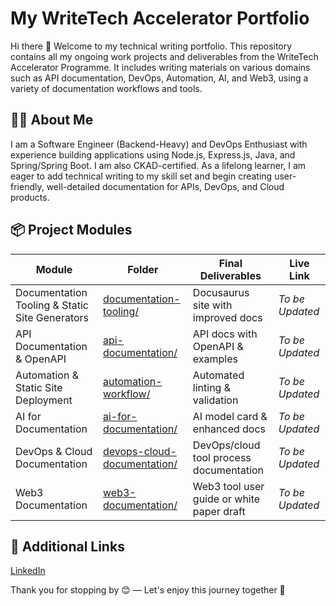 # My WriteTech Accelerator Portfolio
Hi there 👋 Welcome to my technical writing portfolio. This repository contains all my ongoing work projects and deliverables from the WriteTech Accelerator Programme.
It includes writing materials on various domains such as API documentation, DevOps, Automation, AI, and Web3, using a variety of documentation workflows and tools.

## 👩‍💻 About Me
I am a Software Engineer (Backend-Heavy) and DevOps Enthusiast with experience building applications using Node.js, Express.js, Java, and Spring/Spring Boot. I am also CKAD-certified. As a lifelong learner, I am eager to add technical writing to my skill set and begin creating user-friendly, well-detailed documentation for APIs, DevOps, and Cloud products.


## 📦 Project Modules

| Module | Folder| Final Deliverables | Live Link |
|----------|----------|----------|----------|
| Documentation Tooling & Static Site Generators   | [documentation-tooling/](https://github.com/kengneruphine/writetech-accelerator-portfolio-GraceRuphine/tree/main/documentation-tooling)   | Docusaurus site with improved docs   | *To be Updated*   |
| API Documentation & OpenAPI   | [api-documentation/](https://github.com/kengneruphine/writetech-accelerator-portfolio-GraceRuphine/tree/main/api-documentation-openapi)  | API docs with OpenAPI & examples   | *To be Updated*   |
| Automation & Static Site Deployment | [automation-workflow/](https://github.com/kengneruphine/writetech-accelerator-portfolio-GraceRuphine/tree/main/automation-workflows)   | Automated linting & validation  | *To be Updated*   |
| AI for Documentation   | [ai-for-documentation/](https://github.com/kengneruphine/writetech-accelerator-portfolio-GraceRuphine/tree/main/ai-for-docs)   | AI model card & enhanced docs   | *To be Updated*   |
| DevOps & Cloud Documentation   |  [devops-cloud-documentation/](https://github.com/kengneruphine/writetech-accelerator-portfolio-GraceRuphine/tree/main/devops-and-cloud-docs)  | DevOps/cloud tool process documentation   | *To be Updated*    |
| Web3 Documentation   | [web3-documentation/](https://github.com/kengneruphine/writetech-accelerator-portfolio-GraceRuphine/tree/main/web3-documentation)   | Web3 tool user guide or white paper draft   |  *To be Updated*   |

## 🔗 Additional Links
[LinkedIn](https://www.linkedin.com/in/tcheukounang-grace-6a5169124/)


Thank you for stopping by 😊 — Let's enjoy this journey together 🚀




